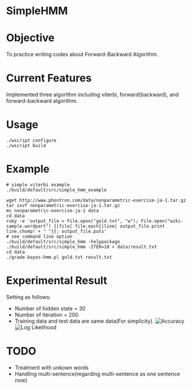 # SimpleHMM

# Objective
To practice writing codes about Forward-Backward Algorithm.

# Current Features
Implemented three algorithm including viterbi, forward(backward), and forward-backward algorithm.

# Usage
	./wscript configure
	./wscript build
  
# Example
	# simple viterbi example
	./build/default/src/simple_hmm_example 

	wget http://www.phontron.com/data/nonparametric-exercise-ja-1.tar.gz
	tar zxvf nonparametric-exercise-ja-1.tar.gz
	mv nonparametric-exercise-ja-1 data
	cd data
	ruby -e 'output_file = File.open("gold.txt", "w"); File.open("wiki-sample.wordpart") {|file| file.each{|line| output_file.print line.chomp! + " "}}; output_file.puts'
	# see command line option
	./build/default/src/simple_hmm -helppackage
	./build/default/src/simple_hmm -ITER=10 > data/result.txt
	cd data
	./grade-bayes-hmm.pl gold.txt result.txt

# Experimental Result
Setting as follows:
* Number of hidden state = 30
* Number of iteration = 200
* Training data and test data are same data(For simplicity).
![Accuracy](https://img.skitch.com/20110103-1cadfm6mwr951efncx27654mfi.jpg)
![Log Likelihood](https://img.skitch.com/20110103-84cfp3r63m3f9dewa19p4xikkx.jpg)

# TODO
* Treatment with unkown words
* Handling multi-sentence(regarding multi-sentence as one sentence now)
